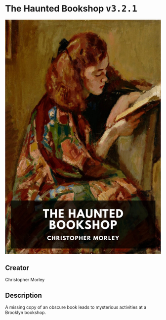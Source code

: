 
# The Haunted Bookshop <kbd>v3.2.1</kbd>

<center>
  <img src="./cover-1024.jpg"/>
</center>

## Creator
Christopher Morley

## Description
A missing copy of an obscure book leads to mysterious activities at a Brooklyn bookshop.
